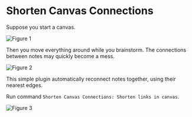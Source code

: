 # Shorten Canvas Connections

Suppose you start a canvas.

![Figure 1](https://github.com/felixchenier/obsidian-shorten-canvas-connections/raw/master/images/fig1.png)

Then you move everything around while you brainstorm. The connections between notes may quickly become a mess.

![Figure 2](https://github.com/felixchenier/obsidian-shorten-canvas-connections/raw/master/images/fig2.png)

This simple plugin automatically reconnect notes together, using their nearest edges.

Run command `Shorten Canvas Connections: Shorten links in canvas`.

![Figure 3](https://github.com/felixchenier/obsidian-shorten-canvas-connections/raw/master/images/fig3.png)

